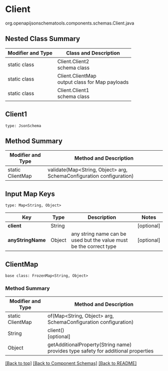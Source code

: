 # Client
org.openapijsonschematools.components.schemas.Client.java

## Nested Class Summary
| Modifier and Type | Class and Description |
| ----------------- | ---------------------- |
| static class | Client.Client2<br> schema class |
| static class | Client.ClientMap<br> output class for Map payloads |
| static class | Client.Client1<br> schema class |

## Client1
```
type: JsonSchema
```

## Method Summary
| Modifier and Type | Method and Description |
| ----------------- | ---------------------- |
| static ClientMap | validate(Map<String, Object> arg, SchemaConfiguration configuration) |

## Input Map Keys
```
type: Map<String, Object>
```
Key | Type |  Description | Notes
------------ | ------------- | ------------- | -------------
**client** | String |  | [optional]
**anyStringName** | Object | any string name can be used but the value must be the correct type | [optional]

## ClientMap
```
base class: FrozenMap<String, Object>
```

### Method Summary
| Modifier and Type | Method and Description |
| ----------------- | ---------------------- |
| static ClientMap | of(Map<String, Object> arg, SchemaConfiguration configuration) |
| String | client()<br>[optional] |
| Object | getAdditionalProperty(String name)<br>provides type safety for additional properties |

[[Back to top]](#top) [[Back to Component Schemas]](../../../README.md#Component-Schemas) [[Back to README]](../../../README.md)
